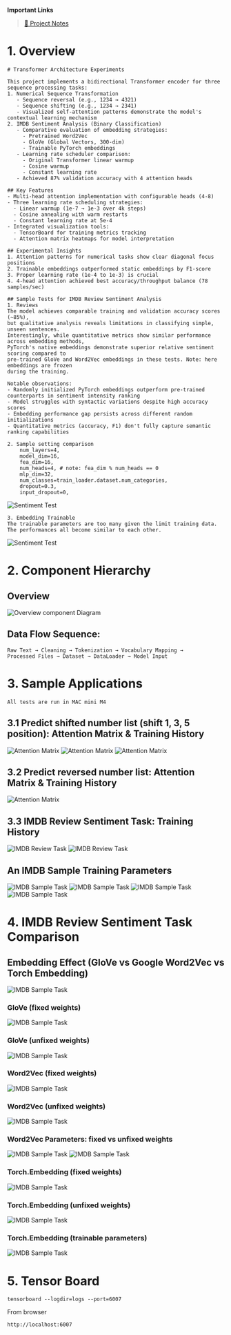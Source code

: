 **Important Links**  
> [📌 Project Notes](./Notes.md)


# 1. Overview
```
# Transformer Architecture Experiments

This project implements a bidirectional Transformer encoder for three sequence processing tasks:
1. Numerical Sequence Transformation
   - Sequence reversal (e.g., 1234 → 4321)
   - Sequence shifting (e.g., 1234 → 2341)
   - Visualized self-attention patterns demonstrate the model's contextual learning mechanism
2. IMDB Sentiment Analysis (Binary Classification)
   - Comparative evaluation of embedding strategies:
     - Pretrained Word2Vec
     - GloVe (Global Vectors, 300-dim)
     - Trainable PyTorch embeddings
   - Learning rate scheduler comparison:
     - Original Transformer linear warmup
     - Cosine warmup
     - Constant learning rate
   - Achieved 87% validation accuracy with 4 attention heads

## Key Features
- Multi-head attention implementation with configurable heads (4-8)
- Three learning rate scheduling strategies:
  - Linear warmup (1e-7 → 1e-3 over 4k steps)
  - Cosine annealing with warm restarts
  - Constant learning rate at 5e-4
- Integrated visualization tools:
  - TensorBoard for training metrics tracking
  - Attention matrix heatmaps for model interpretation

## Experimental Insights
1. Attention patterns for numerical tasks show clear diagonal focus positions
2. Trainable embeddings outperformed static embeddings by F1-score
3. Proper learning rate (1e-4 to 1e-3) is crucial
4. 4-head attention achieved best accuracy/throughput balance (78 samples/sec)

## Sample Tests for IMDB Review Sentiment Analysis
1. Reviews
The model achieves comparable training and validation accuracy scores (~85%), 
but qualitative analysis reveals limitations in classifying simple, unseen sentences. 
Interestingly, while quantitative metrics show similar performance across embedding methods, 
PyTorch's native embeddings demonstrate superior relative sentiment scoring compared to 
pre-trained GloVe and Word2Vec embeddings in these tests. Note: here embeddings are frozen
during the training.

Notable observations:
- Randomly initialized PyTorch embeddings outperform pre-trained counterparts in sentiment intensity ranking
- Model struggles with syntactic variations despite high accuracy scores
- Embedding performance gap persists across different random initializations
- Quantitative metrics (accuracy, F1) don't fully capture semantic ranking capabilities

2. Sample setting comparison
    num_layers=4,
    model_dim=16,
    fea_dim=16,
    num_heads=4, # note: fea_dim % num_heads == 0
    mlp_dim=32,
    num_classes=train_loader.dataset.num_categories,
    dropout=0.3,
    input_dropout=0,
```
![Sentiment Test](resources/sample_sentiment_tests.png)

```
3. Embedding Trainable
The trainable parameters are too many given the limit training data. The performances all become similar to each other.
```

![Sentiment Test](resources/sample_sentiment_tests_trainable_embedding.png)

# 2. Component Hierarchy
## Overview
![Overview component Diagram](resources/overview_components.png)

## Data Flow Sequence:
```
Raw Text → Cleaning → Tokenization → Vocabulary Mapping → 
Processed Files → Dataset → DataLoader → Model Input
```

# 3. Sample Applications
```
All tests are run in MAC mini M4
```
## 3.1 Predict shifted number list (shift 1, 3, 5 position): Attention Matrix & Training History
![Attention Matrix](resources/attn_mat_shifted_1.png)
![Attention Matrix](resources/attn_mat_shifted_3.png)
![Attention Matrix](resources/attn_mat_shifted_5.png)

## 3.2 Predict reversed number list: Attention Matrix & Training History
![Attention Matrix](resources/reverse_list.png)


## 3.3 IMDB Review Sentiment Task: Training History
![IMDB Review Task](resources/IMDB_review_sentiment_training.png)
![IMDB Review Task](resources/IMDB_review_sentiment_learning_rate.png)

## An IMDB Sample Training Parameters
![IMDB Sample Task](resources/training_sample_parameters.png)
![IMDB Sample Task](resources/training_sample_batch.png)
![IMDB Sample Task](resources/training_sample_acc_loss.png)
![IMDB Sample Task](resources/training_sample_lr.png)

# 4. IMDB Review Sentiment Task Comparison
## Embedding Effect (GloVe vs Google Word2Vec vs Torch Embedding)
![IMDB Sample Task](resources/training_sample_parameters_4_layers.png)

### GloVe (fixed weights)
![IMDB Sample Task](resources/training_sample_acc_loss_4_layers.png)
### GloVe (unfixed weights)
![IMDB Sample Task](resources/training_sample_acc_loss_4_layers_glove_embed_train.png)

### Word2Vec (fixed weights)
![IMDB Sample Task](resources/training_sample_acc_loss_4_layers_word2vec.png)
### Word2Vec (unfixed weights)
![IMDB Sample Task](resources/training_sample_acc_loss_4_layers_word2vec_embed_train.png)
### Word2Vec Parameters: fixed vs unfixed weights
![IMDB Sample Task](resources/trainable_embedding_world2vec_parameters_false.png)
![IMDB Sample Task](resources/trainable_embedding_world2vec_parameters_true.png)

### Torch.Embedding (fixed weights)
![IMDB Sample Task](resources/training_sample_acc_loss_4_layers_torch_embedding.png)
### Torch.Embedding (unfixed weights)
![IMDB Sample Task](resources/training_sample_acc_loss_4_layers_torch_embedding_train.png)
### Torch.Embedding (trainable parameters)
![IMDB Sample Task](resources/embeding_trainable_parameters.png)

# 5. Tensor Board
```
tensorboard --logdir=logs --port=6007
```
From browser
```
http://localhost:6007
```